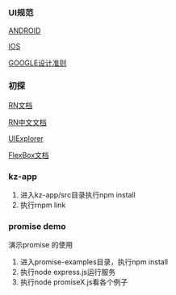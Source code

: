 ### UI规范
[ANDROID](https://material.google.com/)

[IOS](https://developer.apple.com/ios/human-interface-guidelines/)

[GOOGLE设计准则](http://www.google.com/design/)

### 初探

[RN文档](https://facebook.github.io/react-native/docs/getting-started.html)

[RN中文文档](http://reactnative.cn/)

[UIExplorer](https://github.com/facebook/react-native/tree/master/Examples/UIExplorer)

[FlexBox文档](http://www.ruanyifeng.com/blog/2015/07/flex-grammar.html)

### kz-app
1. 进入kz-app/src目录执行npm install
2. 执行rnpm link

### promise demo
演示promise 的使用
1. 进入promise-examples目录，执行npm install
2. 执行node express.js运行服务
3. 执行node promiseX.js看各个例子
